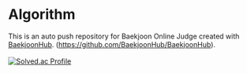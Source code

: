 # Algorithm
This is an auto push repository for Baekjoon Online Judge created with [BaekjoonHub](https://github.com/BaekjoonHub/BaekjoonHub).
(https://github.com/BaekjoonHub/BaekjoonHub).
<br><br>
[![Solved.ac Profile](http://mazassumnida.wtf/api/v2/generate_badge?boj=oo558586)](https://solved.ac/oo558586/)
